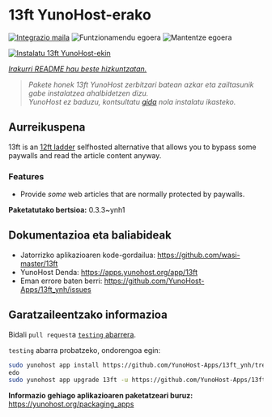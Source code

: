 <!--
Ohart ongi: README hau automatikoki sortu da <https://github.com/YunoHost/apps/tree/master/tools/readme_generator>ri esker
EZ editatu eskuz.
-->

# 13ft YunoHost-erako

[![Integrazio maila](https://dash.yunohost.org/integration/13ft.svg)](https://ci-apps.yunohost.org/ci/apps/13ft/) ![Funtzionamendu egoera](https://ci-apps.yunohost.org/ci/badges/13ft.status.svg) ![Mantentze egoera](https://ci-apps.yunohost.org/ci/badges/13ft.maintain.svg)

[![Instalatu 13ft YunoHost-ekin](https://install-app.yunohost.org/install-with-yunohost.svg)](https://install-app.yunohost.org/?app=13ft)

*[Irakurri README hau beste hizkuntzatan.](./ALL_README.md)*

> *Pakete honek 13ft YunoHost zerbitzari batean azkar eta zailtasunik gabe instalatzea ahalbidetzen dizu.*  
> *YunoHost ez baduzu, kontsultatu [gida](https://yunohost.org/install) nola instalatu ikasteko.*

## Aurreikuspena

13ft is an [12ft ladder](https://12ft.io) selfhosted alternative that allows you to bypass some paywalls and read the article content anyway.

### Features
- Provide *some* web articles that are normally protected by paywalls.


**Paketatutako bertsioa:** 0.3.3~ynh1
## Dokumentazioa eta baliabideak

- Jatorrizko aplikazioaren kode-gordailua: <https://github.com/wasi-master/13ft>
- YunoHost Denda: <https://apps.yunohost.org/app/13ft>
- Eman errore baten berri: <https://github.com/YunoHost-Apps/13ft_ynh/issues>

## Garatzaileentzako informazioa

Bidali `pull request`a [`testing` abarrera](https://github.com/YunoHost-Apps/13ft_ynh/tree/testing).

`testing` abarra probatzeko, ondorengoa egin:

```bash
sudo yunohost app install https://github.com/YunoHost-Apps/13ft_ynh/tree/testing --debug
edo
sudo yunohost app upgrade 13ft -u https://github.com/YunoHost-Apps/13ft_ynh/tree/testing --debug
```

**Informazio gehiago aplikazioaren paketatzeari buruz:** <https://yunohost.org/packaging_apps>
